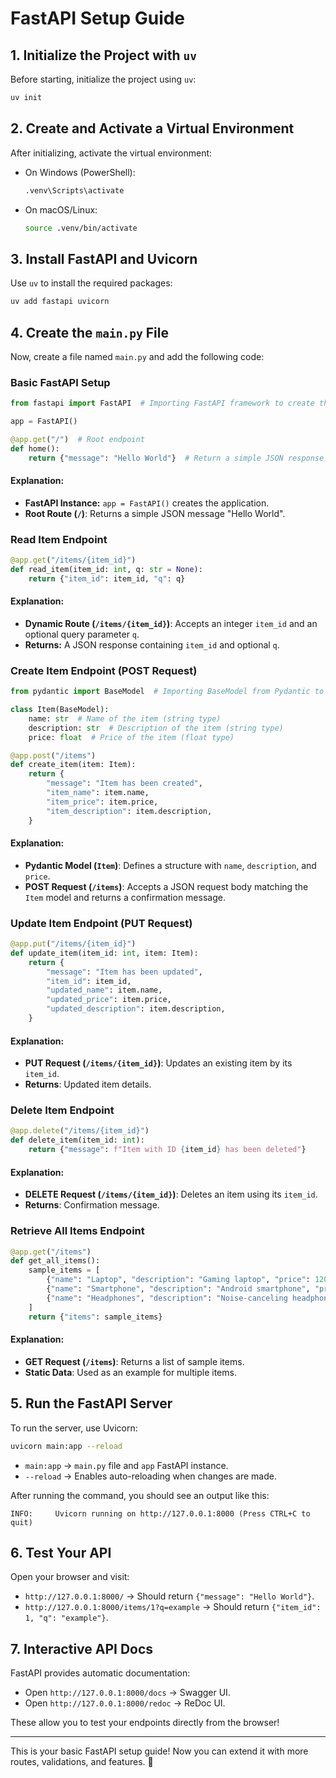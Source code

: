 # FastAPI Setup Guide

## 1. Initialize the Project with `uv`

Before starting, initialize the project using `uv`:

```sh
uv init
```

## 2. Create and Activate a Virtual Environment

After initializing, activate the virtual environment:

- On Windows (PowerShell):
  ```sh
  .venv\Scripts\activate
  ```
- On macOS/Linux:
  ```sh
  source .venv/bin/activate
  ```

## 3. Install FastAPI and Uvicorn

Use `uv` to install the required packages:

```sh
uv add fastapi uvicorn
```

## 4. Create the `main.py` File

Now, create a file named `main.py` and add the following code:

### Basic FastAPI Setup

```python
from fastapi import FastAPI  # Importing FastAPI framework to create the web API

app = FastAPI()

@app.get("/")  # Root endpoint
def home():
    return {"message": "Hello World"}  # Return a simple JSON response
```

#### Explanation:
- **FastAPI Instance:** `app = FastAPI()` creates the application.
- **Root Route (`/`)**: Returns a simple JSON message "Hello World".

### Read Item Endpoint

```python
@app.get("/items/{item_id}")
def read_item(item_id: int, q: str = None):
    return {"item_id": item_id, "q": q}
```

#### Explanation:
- **Dynamic Route (`/items/{item_id}`)**: Accepts an integer `item_id` and an optional query parameter `q`.
- **Returns:** A JSON response containing `item_id` and optional `q`.

### Create Item Endpoint (POST Request)

```python
from pydantic import BaseModel  # Importing BaseModel from Pydantic to define data models

class Item(BaseModel):
    name: str  # Name of the item (string type)
    description: str  # Description of the item (string type)
    price: float  # Price of the item (float type)

@app.post("/items")
def create_item(item: Item):
    return {
        "message": "Item has been created",
        "item_name": item.name,
        "item_price": item.price,
        "item_description": item.description,
    }
```

#### Explanation:
- **Pydantic Model (`Item`)**: Defines a structure with `name`, `description`, and `price`.
- **POST Request (`/items`)**: Accepts a JSON request body matching the `Item` model and returns a confirmation message.

### Update Item Endpoint (PUT Request)

```python
@app.put("/items/{item_id}")
def update_item(item_id: int, item: Item):
    return {
        "message": "Item has been updated",
        "item_id": item_id,
        "updated_name": item.name,
        "updated_price": item.price,
        "updated_description": item.description,
    }
```

#### Explanation:
- **PUT Request (`/items/{item_id}`)**: Updates an existing item by its `item_id`.
- **Returns**: Updated item details.

### Delete Item Endpoint

```python
@app.delete("/items/{item_id}")
def delete_item(item_id: int):
    return {"message": f"Item with ID {item_id} has been deleted"}
```

#### Explanation:
- **DELETE Request (`/items/{item_id}`)**: Deletes an item using its `item_id`.
- **Returns**: Confirmation message.

### Retrieve All Items Endpoint

```python
@app.get("/items")
def get_all_items():
    sample_items = [
        {"name": "Laptop", "description": "Gaming laptop", "price": 1200.99},
        {"name": "Smartphone", "description": "Android smartphone", "price": 699.99},
        {"name": "Headphones", "description": "Noise-canceling headphones", "price": 199.99},
    ]
    return {"items": sample_items}
```

#### Explanation:
- **GET Request (`/items`)**: Returns a list of sample items.
- **Static Data**: Used as an example for multiple items.

## 5. Run the FastAPI Server

To run the server, use Uvicorn:

```sh
uvicorn main:app --reload
```

- `main:app` → `main.py` file and `app` FastAPI instance.
- `--reload` → Enables auto-reloading when changes are made.

After running the command, you should see an output like this:

```
INFO:     Uvicorn running on http://127.0.0.1:8000 (Press CTRL+C to quit)
```

## 6. Test Your API

Open your browser and visit:

- `http://127.0.0.1:8000/` → Should return `{"message": "Hello World"}`.
- `http://127.0.0.1:8000/items/1?q=example` → Should return `{"item_id": 1, "q": "example"}`.

## 7. Interactive API Docs

FastAPI provides automatic documentation:

- Open `http://127.0.0.1:8000/docs` → Swagger UI.
- Open `http://127.0.0.1:8000/redoc` → ReDoc UI.

These allow you to test your endpoints directly from the browser!

---

This is your basic FastAPI setup guide! Now you can extend it with more routes, validations, and features. 🚀

